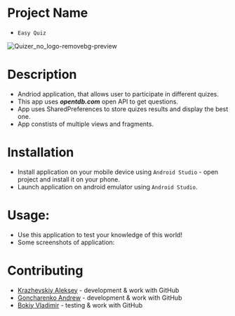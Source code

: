 # Project Name

  - `Easy Quiz`
  
  ![Quizer_no_logo-removebg-preview](https://user-images.githubusercontent.com/78850311/207855864-59f0fe92-6666-41bf-8d86-03da88a64bfb.png)
  
# Description

  - Andriod application, that allows user to participate in different quizes.
  - This app uses ***opentdb.com*** open API to get questions.
  - App uses SharedPreferences to store quizes results and display the best one.
  - App constists of multiple views and fragments.
  
# Installation

  - Install application on your mobile device using `Android Studio` - open project and install it on your phone.
  - Launch application on android emulator using `Android Studio`.
  
# Usage: 

  - Use this application to test your knowledge of this world!
  - Some screenshots of application:
  
# Contributing

  - [Krazhevskiy Aleksey](https://github.com/alekseykrazhev) - development & work with GitHub
  - [Goncharenko Andrew](https://github.com/andrey1pf) - development & work with GitHub
  - [Bokiy Vladimir](https://github.com/VladimirBokiy) - testing & work with GitHub
